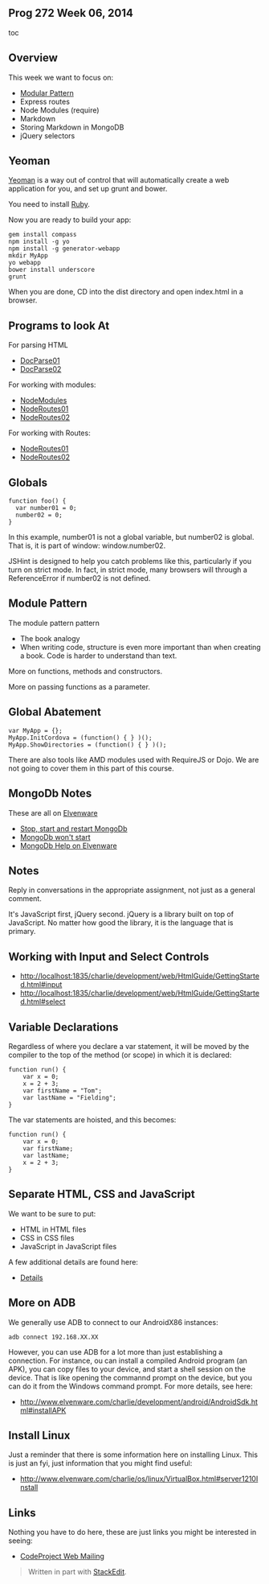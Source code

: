 ## Prog 272 Week 06, 2014

toc

## Overview

This week we want to focus on:

- [Modular Pattern](http://www.elvenware.com/charlie/development/web/JavaScript/JavaScriptModules.html)
- Express routes
- Node Modules (require)
- Markdown
- Storing Markdown in MongoDB
- jQuery selectors


Yeoman
-----

[Yeoman](http://yeoman.io/) is a way out of control that will automatically
create a web application for you, and set up grunt and bower.

You need to install [Ruby](https://www.ruby-lang.org/en/installation/). 

Now you are ready to build your app:

	gem install compass
	npm install -g yo
	npm install -g generator-webapp
	mkdir MyApp
	yo webapp
	bower install underscore
	grunt
	
When you are done, CD into the dist directory and open index.html in
a browser.

Programs to look At
-------------------

For parsing HTML

- [DocParse01](https://github.com/charliecalvert/JsObjects/tree/master/HtmlCssJavascript/DocParse01)
- [DocParse02](https://github.com/charliecalvert/JsObjects/tree/master/HtmlCssJavascript/DocParse02)

For working with modules:

- [NodeModules](https://github.com/charliecalvert/JsObjects/tree/master/JavaScript/NodeCode/NodeModules)
- [NodeRoutes01](https://github.com/charliecalvert/JsObjects/tree/master/JavaScript/NodeCode/NodeRoutes01)
- [NodeRoutes02](https://github.com/charliecalvert/JsObjects/tree/master/JavaScript/NodeCode/NodeRoutes02)

For working with Routes:

- [NodeRoutes01](https://github.com/charliecalvert/JsObjects/tree/master/JavaScript/NodeCode/NodeRoutes01)
- [NodeRoutes02](https://github.com/charliecalvert/JsObjects/tree/master/JavaScript/NodeCode/NodeRoutes02)

Globals
-------

    function foo() {
      var number01 = 0;
      number02 = 0; 
    }


In this example, number01 is not a global variable, but number02 is global. That
is, it is part of window: window.number02.

JSHint is designed to help you catch problems like this, particularly if you
turn on strict mode. In fact, in strict mode, many browsers will through a
ReferenceError if number02 is not defined.

Module Pattern
--------------

The module pattern pattern

-   The book analogy
-   When writing code, structure is even more important than when creating a
    book. Code is harder to understand than text.

More on functions, methods and constructors.

More on passing functions as a parameter.  

Global Abatement
----------------

    var MyApp = {};
    MyApp.InitCordova = (function() { } )();
    MyApp.ShowDirectories = (function() { } )();

There are also tools like AMD modules used with RequireJS or Dojo. We are not
going to cover them in this part of this course.

MongoDb Notes
------------

These are all on [Elvenware](http://elvenware.com/charlie/development/database/NoSql/MongoDb.html)

- [Stop, start and restart MongoDb](http://elvenware.com/charlie/development/database/NoSql/MongoDb.html#stopStart)
- [MongoDb won't start](http://elvenware.com/charlie/development/database/NoSql/MongoDb.html#noStart)
- [MongoDb Help on Elvenware](http://elvenware.com/charlie/development/database/NoSql/MongoDb.html#mongoHelp)

Notes
-----

Reply in conversations in the appropriate assignment, not just as a general
comment.

It's JavaScript first, jQuery second. jQuery is a library built on top of
JavaScript. No matter how good the library, it is the language that is primary.

Working with Input and Select Controls
--------------------------------------

-   <http://localhost:1835/charlie/development/web/HtmlGuide/GettingStarted.html#input>
-   <http://localhost:1835/charlie/development/web/HtmlGuide/GettingStarted.html#select>

Variable Declarations
---------------------

Regardless of where you declare a var statement, it will be moved by the
compiler to the top of the method (or scope) in which it is declared:

    function run() {    
        var x = 0;    
        x = 2 + 3;    
        var firstName = "Tom";    
        var lastName = "Fielding";
    }

The var statements are hoisted, and this becomes:

    function run() {   
        var x = 0;   
        var firstName;   
        var lastName;
        x = 2 + 3;
    }




Separate HTML, CSS and JavaScript
---------------------------------

We want to be sure to put:

- HTML in HTML files
- CSS in CSS files
- JavaScript in JavaScript files

A few additional details are found here:

- [Details](http://elvenware.com/charlie/development/web/HtmlGuide/GettingStarted.html#seperateConcerns)

## More on ADB


We generally use ADB to connect to our AndroidX86 instances:

	adb connect 192.168.XX.XX
	
However, you can use ADB for a lot more than just establishing a 
connection. For instance, ou can install a compiled Android program 
(an APK), you can copy files to your device, and start a shell session
on the device. That is like opening the commannd prompt on the
device, but you can do it from the Windows command prompt. For more
details, see here:

- <http://www.elvenware.com/charlie/development/android/AndroidSdk.html#installAPK>


Install Linux
-------------

Just a reminder that there is some information here on installing Linux. 
This is just an fyi, just information that you might find useful:

-   <http://www.elvenware.com/charlie/os/linux/VirtualBox.html#server1210Install>

Links
-----

Nothing you have to do here, these are just links you might be interested
in seeing:

- [CodeProject Web Mailing](http://www.codeproject.com/script/Mailouts/View.aspx?mlid=10668&_z=1516867)


> Written in part with [StackEdit](https://stackedit.io/).
